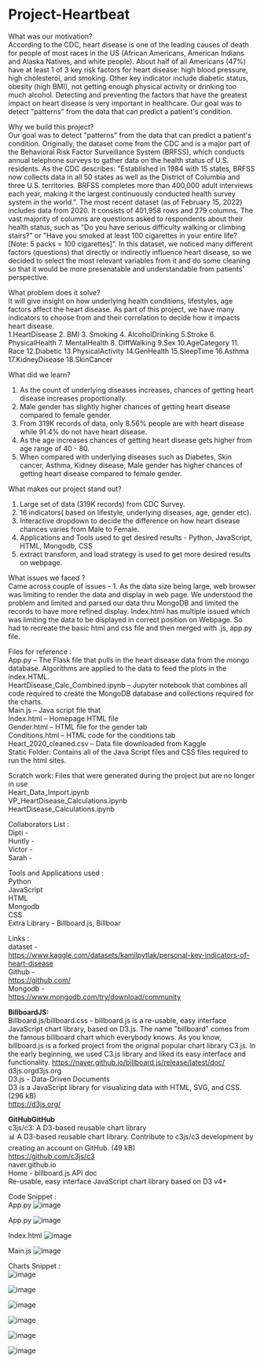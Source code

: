# Project-Heartbeat

What was our motivation? <br>
According to the CDC, heart disease is one of the leading causes of death for people of most races in the US (African Americans, American Indians and Alaska Natives, and white people). About half of all Americans (47%) have at least 1 of 3 key risk factors for heart disease: high blood pressure, high cholesterol, and smoking. Other key indicator include diabetic status, obesity (high BMI), not getting enough physical activity or drinking too much alcohol. Detecting and preventing the factors that have the greatest impact on heart disease is very important in healthcare. Our goal was to detect "patterns" from the data that can predict a patient's condition.

Why we build this project? <br>
Our goal was to detect "patterns" from the data that can predict a patient's condition. Originally, the dataset come from the CDC and is a major part of the Behavioral Risk Factor Surveillance System (BRFSS), which conducts annual telephone surveys to gather data on the health status of U.S. residents. As the CDC describes: "Established in 1984 with 15 states, BRFSS now collects data in all 50 states as well as the District of Columbia and three U.S. territories. BRFSS completes more than 400,000 adult interviews each year, making it the largest continuously conducted health survey system in the world.". The most recent dataset (as of February 15, 2022) includes data from 2020. It consists of 401,958 rows and 279 columns. The vast majority of columns are questions asked to respondents about their health status, such as "Do you have serious difficulty walking or climbing stairs?" or "Have you smoked at least 100 cigarettes in your entire life? [Note: 5 packs = 100 cigarettes]". In this dataset, we noticed many different factors (questions) that directly or indirectly influence heart disease, so we decided to select the most relevant variables from it and do some cleaning so that it would be more presenatable and understandable from patients’ perspective.

What problem does it solve? <br>
It will give insight on how underlying health conditions, lifestyles, age factors affect the heart disease. As part of this project, we have many indicators to choose from and their correlation to decide how it impacts heart disease.<br>
1.HeartDisease	2. BMI	3. Smoking	4. AlcoholDrinking	5.Stroke	6. PhysicalHealth 7. MentalHealth	8. DiffWalking	9.Sex	10.AgeCategory         11.	Race 12.Diabetic 
13.PhysicalActivity	14.GenHealth	15.SleepTime	16.Asthma 17.KidneyDisease	18.SkinCancer

What did we learn?<br>
1. As the count of underlying diseases increases, chances of getting heart disease increases proportionally.<br>
2. Male gender has slightly higher chances of getting heart disease compared to female gender.<br>
3. From 319K records of data, only 8.56% people are with heart disease while 91.4% do not have heart disease.<br>
4. As the age increases chances of getting heart disease gets higher from age range of 40 - 80. <br>
5. When compared with underlying diseases such as Diabetes, Skin cancer, Asthma, Kidney disease, Male gender has higher chances of getting heart disease compared to female gender.<br>

What makes our project stand out?
1. Large set of data (319K records) from CDC Survey.
2. 16 indicators( based on lifestyle, underlying diseases, age, gender etc).
3. Interactive dropdown to decide the difference on how heart disease chances varies from Male to Female.
4. Applications and Tools used to get desired results - Python, JavaScript, HTML, Mongodb, CSS 
5. extract transform, and load  strategy is used to get more desired results on webpage.

What issues we faced ? <br>
Came across couple of issues - 1. As the data size being large, web browser was limiting to render the data and display in web page. We understood the problem and limited and parsed our data thru MongoDB and limited the records to have more refined display.
Index.html has multiple issued which was limiting the data to be displayed in correct position on Webpage. So had to recreate the basic html and css file and then merged with .js, app.py file.

Files for reference : <br>
App.py – The Flask file that pulls in the heart disease data from the mongo database. Algorithms are applied to the data to feed the plots in the index.HTML. <br>
HeartDisease_Calc_Combined.ipynb – Jupyter notebook that combines all code required to create the MongoDB database and collections required for the charts. <br>
Main.js – Java script file that <br>
Index.html – Homepage HTML file <br>
Gender.html – HTML file for the gender tab <br>
Conditions.html – HTML code for the conditions tab <br>
Heart_2020_cleaned.csv – Data file downloaded from Kaggle <br>
Static Folder: Contains all of the Java Script files and CSS files required to run the html sites. <br>

Scratch work: Files that were generated during the project but are no longer in use <br>
Heart_Data_Import.ipynb <br>
VP_HeartDisease_Calculations.ipynb <br>
HeartDisease_Calculations.ipynb <br>

Collaborators List :<br>
Dipti - <br>
Huntly - <br>
Victor - <br>
Sarah - <br>

Tools and Applications used :<br>
Python <br>
JavaScript <br>
HTML <br>
Mongodb <br>
CSS <br>
Extra Library -  Billboard.js, Billboar

Links : <br>
dataset - <br>
https://www.kaggle.com/datasets/kamilpytlak/personal-key-indicators-of-heart-disease <br>
Github - <br> 
https://github.com/ <br>
Mongodb - <br>
https://www.mongodb.com/try/download/community <br>

<b>BillboardJS:</b><br>
Billboard.js/billboard.css - billboard.js is a re-usable, easy interface JavaScript chart library, based on D3.js. The name "billboard" comes from the famous billboard chart which everybody knows. As you know, billboard.js is a forked project from the original popular chart library C3.js. In the early beginning, we used C3.js library and liked its easy interface and functionality. https://naver.github.io/billboard.js/release/latest/doc/
d3js.orgd3js.org <br>
D3.js - Data-Driven Documents <br>
D3 is a JavaScript library for visualizing data with HTML, SVG, and CSS. (296 kB) <br>
https://d3js.org/ <br>

<b>GitHubGitHub</b><br>
c3js/c3: A D3-based reusable chart library <br>
:bar_chart: A D3-based reusable chart library. Contribute to c3js/c3 development by creating an account on GitHub. (49 kB) <br>
https://github.com/c3js/c3 <br>
naver.github.io <br>
Home - billboard.js API doc <br>
Re-usable, easy interface JavaScript chart library based on D3 v4+ <br>


Code Snippet : <br>
App.py
![image](https://user-images.githubusercontent.com/112952607/213030987-1694d125-b0da-4fc7-9688-4a01fd7daa14.png)

App.py
![image](https://user-images.githubusercontent.com/112952607/213031033-22e57a5f-c259-4700-abf8-f940cd128d7c.png)

Index.html
![image](https://user-images.githubusercontent.com/112952607/213031054-5bce2c4d-878e-4c1c-9e91-14095bf628ca.png)
 
Main.js
![image](https://user-images.githubusercontent.com/112952607/213031092-9428d7c8-0e1a-4fdb-89b6-b44869a6a5f3.png)


Charts Snippet : <br>
![image](https://user-images.githubusercontent.com/112952607/213028543-db2db326-f1d0-4e55-ae25-0e44fe4e058b.png)

![image](https://user-images.githubusercontent.com/112952607/213028683-b7eb6ff9-db04-4a0e-bd00-0890b13505d7.png)

![image](https://user-images.githubusercontent.com/112952607/213028755-d6968228-0b47-4bb8-884a-8b6a08efc8b2.png)

![image](https://user-images.githubusercontent.com/112952607/213028833-71b76a83-196f-4317-8e4d-a8495f378901.png)

![image](https://user-images.githubusercontent.com/112952607/213028985-5a079e31-29eb-4ea3-b60b-3d23c19c398b.png)

![image](https://user-images.githubusercontent.com/112952607/213029064-f5162556-dafb-47ee-8d4f-122cfecbb7ce.png)

